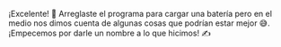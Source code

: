 ¡Excelente! :clap: Arreglaste el programa para cargar una batería pero en el medio nos dimos cuenta de algunas cosas que podrían estar mejor :sweat_smile:. ¡Empecemos por darle un nombre a lo que hicimos! :writing_hand: